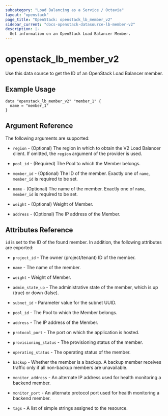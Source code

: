 ```yaml
---
subcategory: "Load Balancing as a Service / Octavia"
layout: "openstack"
page_title: "OpenStack: openstack_lb_member_v2"
sidebar_current: "docs-openstack-datasource-lb-member-v2"
description: |-
  Get information on an OpenStack Load Balancer Member.
---
```


# openstack\_lb\_member\_v2

Use this data source to get the ID of an OpenStack Load Balancer member.

## Example Usage

```hcl
data "openstack_lb_member_v2" "member_1" {
  name = "member_1"
}
```

## Argument Reference

The following arguments are supported:

* `region` - (Optional) The region in which to obtain the V2 Load Balancer
  client. If omitted, the `region` argument of the provider is used.

* `pool_id` - (Required) The Pool to which the Member belongs.

* `member_id` - (Optional) The ID of the member. Exactly one of `name`,
  `member_id` is required to be set.

* `name` - (Optional) The name of the member. Exactly one of `name`,
  `member_id` is required to be set.

* `weight` - (Optional) Weight of Member.

* `address` - (Optional) The IP address of the Member.

## Attributes Reference

`id` is set to the ID of the found member. In addition, the following attributes
are exported:

* `project_id` - The owner (project/tenant) ID of the member.

* `name` - The name of the member.

* `weight` - Weight of Member.

* `admin_state_up` - The administrative state of the member, which is up (true)
  or down (false).

* `subnet_id` - Parameter value for the subnet UUID.

* `pool_id` - The Pool to which the Member belongs.

* `address` - The IP address of the Member.

* `protocol_port` - The port on which the application is hosted.

* `provisioning_status` - The provisioning status of the member.

* `operating_status` - The operating status of the member.

* `backup` - Whether the member is a backup. A backup member receives traffic
  only if all non-backup members are unavailable.

* `monitor_address` - An alternate IP address used for health monitoring a backend member.

* `monitor_port` - An alternate protocol port used for health monitoring a backend member.

* `tags` - A list of simple strings assigned to the resource.
